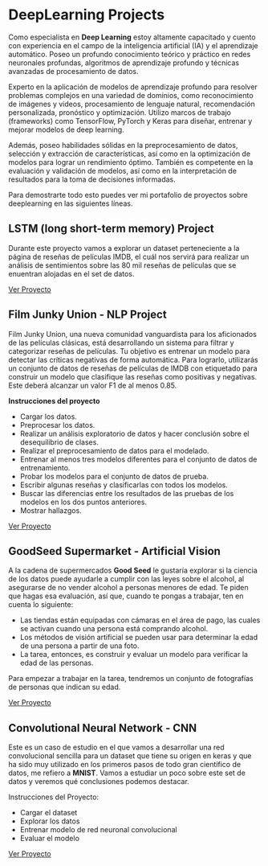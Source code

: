# DeepLearning Projects

Como especialista en **Deep Learning** estoy altamente capacitado y cuento con experiencia en el campo de la inteligencia artificial (IA) y el aprendizaje automático. Poseo un profundo conocimiento teórico y práctico en redes neuronales profundas, algoritmos de aprendizaje profundo y técnicas avanzadas de procesamiento de datos.

Experto en la aplicación de modelos de aprendizaje profundo para resolver problemas complejos en una variedad de dominios, como reconocimiento de imágenes y videos, procesamiento de lenguaje natural, recomendación personalizada, pronóstico y optimización. Utilizo marcos de trabajo (frameworks) como TensorFlow, PyTorch y Keras para diseñar, entrenar y mejorar modelos de deep learning.

Además, poseo habilidades sólidas en la preprocesamiento de datos, selección y extracción de características, así como en la optimización de modelos para lograr un rendimiento óptimo. También es competente en la evaluación y validación de modelos, así como en la interpretación de resultados para la toma de decisiones informadas.

Para demostrarte todo esto puedes ver mi portafolio de proyectos sobre deeplearning en las siguientes líneas.

## LSTM (long short-term memory) Project

Durante este proyecto vamos a explorar un dataset perteneciente a la página de reseñas de películas IMDB, el cuál nos servirá para realizar un análisis de sentimientos sobre las 80 mil reseñas de películas que se enuentran alojadas en el set de datos.

[Ver Proyecto](https://github.com/juliocmi/DeepLearning/blob/main/LSTM/LTSM_Model.ipynb)


## Film Junky Union - NLP Project
Film Junky Union, una nueva comunidad vanguardista para los aficionados de las películas clásicas, está desarrollando un sistema para filtrar y categorizar reseñas de películas. Tu objetivo es entrenar un modelo para detectar las críticas negativas de forma automática. Para lograrlo, utilizarás un conjunto de datos de reseñas de películas de IMDB con etiquetado para construir un modelo que clasifique las reseñas como positivas y negativas. Este deberá alcanzar un valor F1 de al menos 0.85.

**Instrucciones del proyecto**
- Cargar los datos.
- Preprocesar los datos.
- Realizar un análisis exploratorio de datos y hacer conclusión sobre el desequilibrio de clases.
- Realizar el preprocesamiento de datos para el modelado.
- Entrenar al menos tres modelos diferentes para el conjunto de datos de entrenamiento.
- Probar los modelos para el conjunto de datos de prueba.
- Escribir algunas reseñas y clasificarlas con todos los modelos.
- Buscar las diferencias entre los resultados de las pruebas de los modelos en los dos puntos anteriores.
- Mostrar hallazgos.

[Ver Proyecto](https://github.com/juliocmi/DeepLearning/blob/main/NLP/NLP%20Project.ipynb)


## GoodSeed Supermarket - Artificial Vision

A la cadena de supermercados **Good Seed** le gustaría explorar si la ciencia de los datos puede ayudarle a cumplir con las leyes sobre el alcohol, al asegurarse de no vender alcohol a personas menores de edad. Te piden que hagas esa evaluación, así que, cuando te pongas a trabajar, ten en cuenta lo siguiente:

- Las tiendas están equipadas con cámaras en el área de pago, las cuales se activan cuando una persona está comprando alcohol.
- Los métodos de visión artificial se pueden usar para determinar la edad de una persona a partir de una foto.
- La tarea, entonces, es construir y evaluar un modelo para verificar la edad de las personas.

Para empezar a trabajar en la tarea, tendremos un conjunto de fotografías de personas que indican su edad.

[Ver Proyecto](https://github.com/juliocmi/DeepLearning/blob/main/ArtificialVision/DeepLearning_VisionArtificial.ipynb)

## Convolutional Neural Network - CNN

Este es un caso de estudio en el que vamos a desarrollar una red convolucional sencilla para un dataset que tiene su origen en keras y que ha sido muy utilizado en los primeros pasos de todo gran científico de datos, me refiero a **MNIST**. Vamos a estudiar un poco sobre este set de datos y veremos qué conclusiones podemos destacar.

Instrucciones del Proyecto:

- Cargar el dataset
- Explorar los datos
- Entrenar modelo de red neuronal convolucional
- Evaluar el modelo

[Ver Proyecto](https://github.com/juliocmi/DeepLearning/blob/main/CNN/COVNET_MNIST.ipynb)
